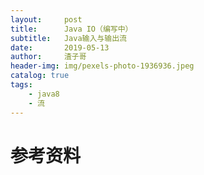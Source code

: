 ```yaml
---
layout:     post
title:      Java IO（编写中）
subtitle:   Java输入与输出流
date:       2019-05-13
author:     渣子哥
header-img: img/pexels-photo-1936936.jpeg
catalog: true
tags:
    - java8
    - 流
---
```

# 参考资料
[^1]: Java核心技术 卷II 高级特性（原书第10版）/（美）凯S.霍斯特曼著；陈昊鹏译.——北京：机械工业出版社，2017.6